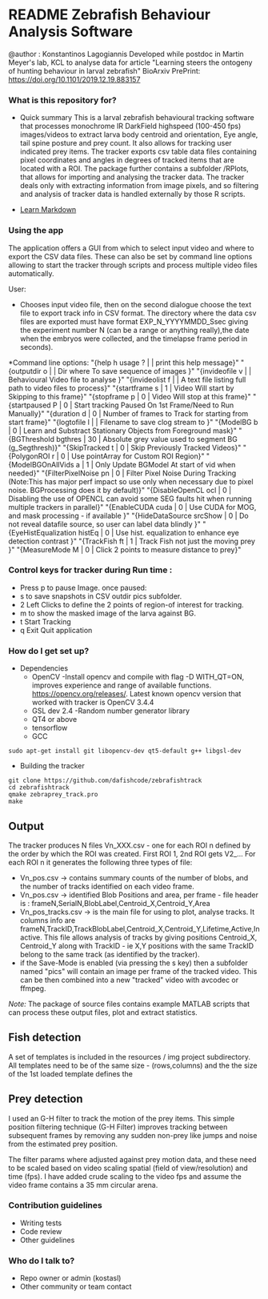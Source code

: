 # README Zebrafish Behaviour Analysis Software #

@author : Konstantinos Lagogiannis
Developed while postdoc in Martin Meyer's lab, KCL
to analyse data for article "Learning steers the ontogeny of hunting behaviour in larval zebrafish"
BioArxiv PrePrint: https://doi.org/10.1101/2019.12.19.883157
### What is this repository for? ###

* Quick summary
This is a larval zebrafish behavioural tracking software that processes monochrome IR DarkField highspeed (100-450 fps) images/videos to extract larva body centroid and orientation, Eye angle, tail spine posture and prey count. It also allows for tracking user indicated prey items.
The tracker exports csv table data files containing pixel coordinates and angles in degrees of tracked items that are located with a ROI.
The package further contains a subfolder /RPlots, that allows for importing and analysing the tracker data.
The tracker deals only with extracting information from image pixels, and so filtering and analysis of tracker data is handled externally by those R scripts.

* [Learn Markdown](https://bitbucket.org/tutorials/markdowndemo)


### Using the app ###
The application offers a GUI from which to select input video and where to export the CSV data files.
These can also be set by command line options allowing to start the tracker through scripts and process multiple video files automatically.

User:
 * Chooses input video file, then on the second dialogue choose the text file to export track info in CSV format.
The directory where the data csv files are exported must have  format EXP_N_YYYYMMDD_Ssec giving the experiment number N (can be a range or anything really),the date when the embryos were collected, and the timelapse frame period in seconds).

*Command line options:
    "{help h usage ? |    | print this help  message}"
    "{outputdir   o |    | Dir where To save sequence of images }"
    "{invideofile v |    | Behavioural Video file to analyse }"
    "{invideolist f |    | A text file listing full path to video files to process}"
    "{startframe s | 1  | Video Will start by Skipping to this frame}"
    "{stopframe p | 0  | Video Will stop at this frame}"
    "{startpaused P | 0  | Start tracking Paused On 1st Frame/Need to Run Manually}"
    "{duration d | 0  | Number of frames to Track for starting from start frame}"
    "{logtofile l |    | Filename to save clog stream to }"
    "{ModelBG b | 0  | Learn and Substract Stationary Objects from Foreground mask}"
    "{BGThreshold bgthres | 30  | Absolute grey value used to segment BG (g_Segthresh)}"
    "{SkipTracked t | 0  | Skip Previously Tracked Videos}"
    "{PolygonROI r | 0  | Use pointArray for Custom ROI Region}"
    "{ModelBGOnAllVids a | 1  | Only Update BGModel At start of vid when needed}"
    "{FilterPixelNoise pn | 0  | Filter Pixel Noise During Tracking (Note:This has major perf impact so use only when necessary due to pixel noise. BGProcessing does it by default)}"
    "{DisableOpenCL ocl | 0  | Disabling the use of OPENCL can avoid some SEG faults hit when running multiple trackers in parallel}"
    "{EnableCUDA cuda | 0  | Use CUDA for MOG, and mask processing - if available  }"
    "{HideDataSource srcShow | 0  | Do not reveal datafile source, so user can label data blindly  }"
    "{EyeHistEqualization histEq | 0  | Use hist. equalization to enhance eye detection contrast  }"
    "{TrackFish ft | 1  | Track Fish not just the moving prey }"
    "{MeasureMode M | 0 | Click 2 points to measure distance to prey}"


### Control keys for tracker during Run time :
 * Press p to pause Image. once paused:
 *  s to save snapshots in CSV outdir pics subfolder.
 *  2 Left Clicks to define the 2 points of region-of interest for tracking.
 *  m to show the masked image of the larva against BG.
 *  t Start Tracking
 *  q Exit Quit application

 
### How do I get set up? ###
* Dependencies
    - OpenCV
        -Install opencv and compile with flag -D WITH_QT=ON, improves experience and range of available functions.
        https://opencv.org/releases/. Latest known opencv version that worked with tracker is OpenCV 3.4.4
    - GSL dev 2.4
        -Random number generator library
    - QT4 or above
    - tensorflow
    - GCC
    

```
sudo apt-get install git libopencv-dev qt5-default g++ libgsl-dev
```

* Building the tracker
```
git clone https://github.com/dafishcode/zebrafishtrack
cd zebrafishtrack
qmake zebraprey_track.pro
make
```
## Output
The tracker produces N files Vn_XXX.csv - one for each ROI n defined by the order by which the ROI was created. First ROI 1, 2nd ROI gets V2_... For each ROI n it generates the following three types of file:

* Vn_pos.csv -> contains summary counts of the number of blobs, and the number of tracks identified on each video frame.
* Vn_pos.csv -> identified Blob  Positions and area, per frame - file header is : frameN,SerialN,BlobLabel,Centroid_X,Centroid_Y,Area 
* Vn_pos_tracks.csv -> is the main file for using to plot, analyse tracks. It columns info are    frameN,TrackID,TrackBlobLabel,Centroid_X,Centroid_Y,Lifetime,Active,Inactive. This file allows analysis of tracks by giving positions Centroid_X, Centroid_Y along with TrackID - ie X,Y positions with the same TrackID belong to the same track (as identified by the tracker).
* if the Save-Mode is enabled (via pressing the s key) then a subfolder named "pics" will contain an image per frame of the tracked video. This can be then combined into a new "tracked" video with avcodec or ffmpeg.

*Note:* The package of source files contains example MATLAB scripts that can process these output files, plot and extract statistics.

## Fish detection

A set of templates is included in the resources / img project subdirectory.
All templates need to be of the same size - (rows,columns) and the the size of the 1st loaded template defines the 


## Prey detection

I used an G-H filter to track the motion of the prey items.
This simple position filtering technique (G-H Filter) improves tracking between subsequent frames 
 by removing any sudden non-prey like jumps and noise from the estimated prey position.

The filter params where adjusted against prey motion data, and these need to be scaled based on 
video scaling spatial (field of view/resolution)  and time (fps). I have added crude scaling to the video fps and assume the video frame contains a 35 mm circular arena.


### Contribution guidelines ###

* Writing tests
* Code review
* Other guidelines

### Who do I talk to? ###

* Repo owner or admin (kostasl)
* Other community or team contact
